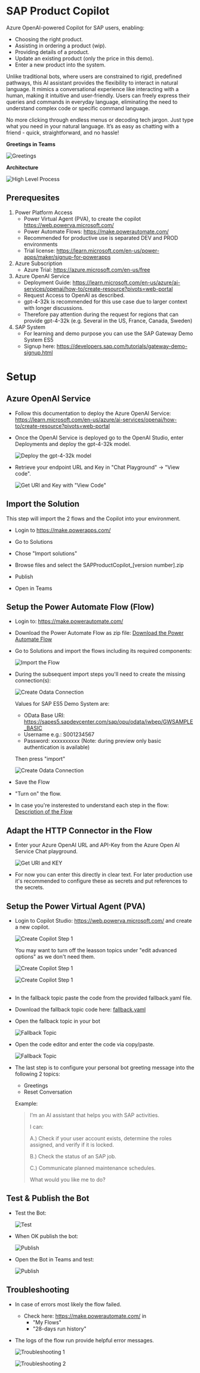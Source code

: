 # SAP Product Copilot

Azure OpenAI-powered Copilot for SAP users, enabling:

- Choosing the right product.
- Assisting in ordering a product (wip).
- Providing details of a product.
- Update an existing product (only the price in this demo).
- Enter a new product into the system.

Unlike traditional bots, where users are constrained to rigid, predefined pathways, this AI assistant provides the flexibility to interact in natural language. It mimics a conversational experience like interacting with a human, making it intuitive and user-friendly. Users can freely express their queries and commands in everyday language, eliminating the need to understand complex code or specific command language.

No more clicking through endless menus or decoding tech jargon. Just type what you need in your natural language. It’s as easy as chatting with a friend - quick, straightforward, and no hassle!

**Greetings in Teams**

![Greetings](images/greetings.jpg)


**Architecture**

![High Level Process](images/architecture.jpg)


## Prerequesites

1. Power Platform Access
    - Power Virtual Agent (PVA), to create the copilot https://web.powerva.microsoft.com/
    - Power Automate Flows: https://make.powerautomate.com/
    - Recommended for productive use is separated DEV and PROD environments
    - Trial license: https://learn.microsoft.com/en-us/power-apps/maker/signup-for-powerapps
1. Azure Subscription
    - Azure Trial: https://azure.microsoft.com/en-us/free
1. Azure OpenAI Service
    - Deployment Guide: https://learn.microsoft.com/en-us/azure/ai-services/openai/how-to/create-resource?pivots=web-portal
    - Request Access to OpenAI as described.
    - gpt-4-32k is recommended for this use case due to larger context with longer discussions.
    - Therefore pay attention during the request for regions that can provide gpt-4-32k (e.g. Several in the US, France, Canada, Sweden)
1. SAP System
    - For learning and demo purpose you can use the SAP Gateway Demo System ES5
    - Signup here: https://developers.sap.com/tutorials/gateway-demo-signup.html
    
# Setup

## Azure OpenAI Service

- Follow this documentation to deploy the Azure OpenAI Service: https://learn.microsoft.com/en-us/azure/ai-services/openai/how-to/create-resource?pivots=web-portal <br> 
- Once the OpenAI Service is deployed go to the OpenAI Studio, enter Deployments and deploy the gpt-4-32k model. <br>

    ![Deploy the gpt-4-32k model](images/deploy-model.jpg)

- Retrieve your endpoint URL and Key in "Chat Playground" -> "View code".

    ![Get URI and Key with "View Code"](images/view-code.jpg)

## Import the Solution

This step will import the 2 flows and the Copilot into your environment.

- Login to https://make.powerapps.com/
- Go to Solutions
- Chose "Import solutions"
- Browse files and select the 
    SAPProductCopilot_[version number].zip


- Publish
- Open in Teams


## Setup the Power Automate Flow (Flow)

- Login to: https://make.powerautomate.com/ 
- Download the Power Automate Flow as zip file: [Download the Power Automate Flow](https://github.com/mimergel/Azure_OpenAI_powered_SAP-Self-Services/raw/main/flow/SAPSelfService_1_0_0_3.zip)
- Go to Solutions and import the flows including its required components:

    ![Import the Flow](images/import-flow.jpg) <br>

- During the subsequent import steps you'll need to create the missing connection(s): <br>

    ![Create Odata Connection](images/create-connection1.jpg) <br>

    Values for SAP ES5 Demo System are:
    - OData Base URI: https://sapes5.sapdevcenter.com/sap/opu/odata/iwbep/GWSAMPLE_BASIC
    - Username e.g.: S001234567
    - Password: xxxxxxxxxx (Note: during preview only basic authentication is available)
    
    Then press "import" 

    ![Create Odata Connection](images/create-connection2.jpg) <br>


- Save the Flow
- "Turn on" the flow.
- In case you're insterested to understand each step in the flow: [Description of the Flow](flow/README.md)

## Adapt the HTTP Connector in the Flow

- Enter your Azure OpenAI URL and API-Key from the Azure Open AI Service Chat playground.

    ![Get URI and KEY](images/http-connector.jpg) <br>

- For now you can enter this directly in clear text. For later production use it's recommended to configure these as secrets and put references to the secrets. <br>

## Setup the Power Virtual Agent (PVA)

- Login to Copilot Studio: https://web.powerva.microsoft.com/ and create a new copilot. <br>

    ![Create Copilot Step 1](images/create-copilot1.jpg) <br>

    You may want to turn off the leasson topics under "edit advanced options" as we don't need them. <br>

    ![Create Copilot Step 1](images/create-copilot2.jpg) <br>

    ![Create Copilot Step 1](images/create-copilot3.jpg) <br>
    <br>

- In the fallback topic paste the code from the provided fallback.yaml file. <br>
- Download the fallback topic code here: [fallback.yaml](pva/fallback.yaml) <br>
- Open the fallback topic in your bot   


    ![Fallback Topic](images/fallback.jpg) <br>

- Open the code editor and enter the code via copy/paste. <br> 

    ![Fallback Topic](images/fallback2.jpg) <br>

- The last step is to configure your personal bot greeting message into the following 2 topics: 
    - Greetings
    - Reset Conversation <br>

    Example: 
    > I’m an AI assistant that helps you with SAP activities.
    >
    > I can:
    >
    > A.) Check if your user account exists, determine the roles assigned, and verify if it is locked.
    >
    > B.) Check the status of an SAP job.
    >
    > C.) Communicate planned maintenance schedules.
    >
    > What would you like me to do?



## Test & Publish the Bot

- Test the Bot: <br>

    ![Test](images/bot-test.jpg) <br>

- When OK publish the bot: <br>

    ![Publish](images/publish.jpg) <br>

- Open the Bot in Teams and test: <br>

    ![Publish](images/bot-test-teams.jpg) <br>


## Troubleshooting

- In case of errors most likely the flow failed.   <br>
    - Check here: https://make.powerautomate.com/ in <br>
        - "My Flows"   <br>
        - "28-days run history"  <br>
- The logs of the flow run provide helpful error messages.  <br>

    ![Troubleshooting 1](images/troubleshooting1.jpg) <br>

    ![Troubleshooting 2](images/troubleshooting2.jpg) <br>